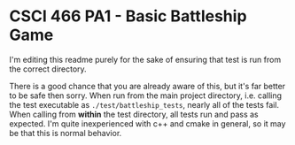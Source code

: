 # CSCI 466 PA1 - Basic Battleship Game

I'm editing this readme purely for the sake of ensuring that test is run from the correct directory.

There is a good chance that you are already aware of this, but it's far better to be safe then sorry. When run from the main project directory, i.e. calling the test executable as `./test/battleship_tests`, nearly all of the tests fail. When calling from **within** the test directory, all tests run and pass as expected. I'm quite inexperienced with c++ and cmake in general, so it may be that this is normal behavior. 


